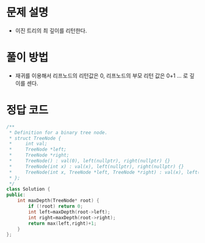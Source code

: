 # 문제 설명
- 이진 트리의 최 깊이를 리턴한다.

# 풀이 방법
- 재귀를 이용해서 리프노드의 리턴값은 0, 리프노드의 부모 리턴 값은 0+1 ... 로 깊이를 센다.

# 정답 코드
```cpp
/**
 * Definition for a binary tree node.
 * struct TreeNode {
 *     int val;
 *     TreeNode *left;
 *     TreeNode *right;
 *     TreeNode() : val(0), left(nullptr), right(nullptr) {}
 *     TreeNode(int x) : val(x), left(nullptr), right(nullptr) {}
 *     TreeNode(int x, TreeNode *left, TreeNode *right) : val(x), left(left), right(right) {}
 * };
 */
class Solution {
public:
    int maxDepth(TreeNode* root) {
        if (!root) return 0;
        int left=maxDepth(root->left);
        int right=maxDepth(root->right);
        return max(left,right)+1;
    }
};
```
